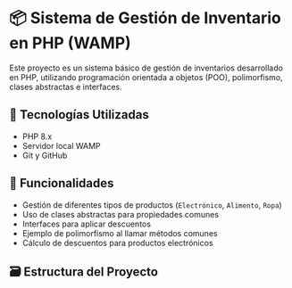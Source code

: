 # 📦 Sistema de Gestión de Inventario en PHP (WAMP)

Este proyecto es un sistema básico de gestión de inventarios desarrollado en PHP, utilizando programación orientada a objetos (POO), polimorfismo, clases abstractas e interfaces.

## 🧩 Tecnologías Utilizadas

- PHP 8.x
- Servidor local WAMP
- Git y GitHub

## 🚀 Funcionalidades

- Gestión de diferentes tipos de productos (`Electrónico`, `Alimento`, `Ropa`)
- Uso de clases abstractas para propiedades comunes
- Interfaces para aplicar descuentos
- Ejemplo de polimorfismo al llamar métodos comunes
- Cálculo de descuentos para productos electrónicos

## 🗃️ Estructura del Proyecto

